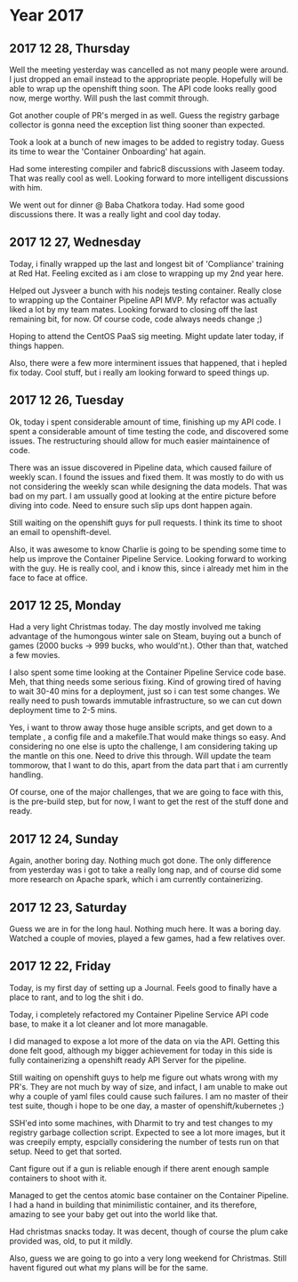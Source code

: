 # Year 2017

## 2017 12 28, Thursday

Well the meeting yesterday was cancelled as not many people were around. I just
dropped an email instead to the appropriate people. Hopefully will be able to
wrap up the openshift thing soon. The API code looks really good now, merge
worthy. Will push the last commit through.

Got another couple of PR's merged in as well. Guess the registry  garbage
collector is gonna need the exception list thing sooner than expected.

Took a look at a bunch of new images to be added to registry today. Guess its
time to wear the 'Container Onboarding' hat again.

Had some interesting compiler and fabric8 discussions with Jaseem today. That
was really cool as well. Looking forward to more intelligent discussions with
him.

We went out for dinner @ Baba Chatkora today. Had some good discussions there.
It was a really light and cool day today.

## 2017 12 27, Wednesday

Today, i finally wrapped up the last and longest bit of 'Compliance' training
at Red Hat. Feeling excited as i am close to wrapping up my 2nd year here.

Helped out Jysveer a bunch with his nodejs testing container. Really close to
wrapping up the Container Pipeline API MVP. My refactor was actually liked a lot
by my team mates. Looking forward to closing off the last remaining bit, for now.
Of course code, code always needs change ;)

Hoping to attend the CentOS PaaS sig meeting. Might update later today, if things
happen.

Also, there were a few more interminent issues that happened, that i hepled fix
today. Cool stuff, but i really am looking forward to speed things up.

## 2017 12 26, Tuesday

Ok, today i spent considerable amount of time, finishing up my API code. I spent
a considerable amount of time testing the code, and discovered some issues. The
restructuring should allow for much easier maintainence of code.

There was an issue discovered in Pipeline data, which caused failure of weekly
scan. I found the issues and fixed them. It was mostly to do with us not
considering the weekly scan while designing the data models. That was bad on my
part. I am ussually good at looking at the entire picture before diving into
code. Need to ensure such slip ups dont happen again.

Still waiting on the openshift guys for pull requests. I think its time to shoot
an email to openshift-devel.

Also, it was awesome to know Charlie is going to be spending some time to help
us improve the Container Pipeline Service. Looking forward to working with the
guy. He is really cool, and i know this, since i already met him in the face to
face at office.

## 2017 12 25, Monday

Had a very light Christmas today. The day mostly involved me taking advantage of
the humongous winter sale on Steam, buying out a bunch of games (2000 bucks ->
999 bucks, who would'nt.).  Other than that, watched a few movies.

I also spent some time looking at the Container Pipeline Service code base. Meh,
that thing needs some serious fixing. Kind of growing tired of having to wait
30-40 mins for a deployment, just so i can test some changes. We really need to
push towards immutable infrastructure, so we can cut down deployment time to 2-5
 mins.

Yes, i want to throw away those huge ansible scripts, and get down to a template
, a config file and a makefile.That would make things so easy. And considering
no one else is upto the challenge, I am considering taking up the mantle on this
one. Need to drive this through. Will update the team tommorow, that I want to
do this, apart from the data part that i am currently handling.

Of course, one of the major challenges, that we are going to face with this, is
the pre-build step, but for now, I want to get the rest of the stuff done and
ready.

## 2017 12 24, Sunday

Again, another boring day. Nothing much got done. The only difference from
yesterday was i got to take a really long nap, and of course did some more
research on Apache spark, which i am currently containerizing.

## 2017 12 23, Saturday

Guess we are in for the long haul. Nothing much here. It was a boring day.
Watched a couple of movies, played a few games, had a few relatives over.

## 2017 12 22, Friday

Today, is my first day of setting up a Journal. Feels good to finally have a
place to rant, and to log the shit i do.

Today, i completely refactored my Container Pipeline Service API code base, to
make it a lot cleaner and lot more managable.

I did managed to expose a lot more of the data on via the API. Getting this done
felt good, although my bigger achievement for today in this side is fully
containerizing a openshift ready API Server for the pipeline.

Still waiting on openshift guys to help me figure out whats wrong with my PR's.
They are not much by way of size, and infact, I am unable to make out why a
couple of yaml files could cause such failures. I am no master of their test
suite, though i hope to be one day, a master of openshift/kubernetes ;)

SSH'ed into some machines, with Dharmit to try and test changes to my registry
garbage collection script. Expected to see a lot more images, but it was
creepily empty, espcially considering the number of tests run on that setup.
Need to get that sorted.

Cant figure out if a gun is reliable enough if there arent enough sample
containers to shoot with it.

Managed to get the centos atomic base container on the Container Pipeline. I had
a hand in building that minimilistic container, and its therefore, amazing to
see your baby get out into the world like that.

Had christmas snacks today. It was decent, though of course the plum cake
provided was, old, to put it mildly.

Also, guess we are going to go into a very long weekend for Christmas. Still
havent figured out what my plans will be for the same.
